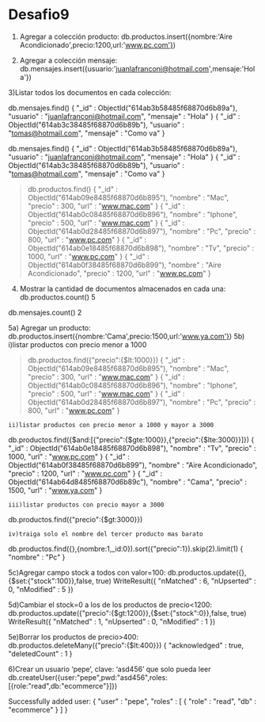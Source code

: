 # Desafio9

1) Agregar a colección producto:
db.productos.insert({nombre:'Aire Acondicionado',precio:1200,url:'www.pc.com'})

2) Agregar a colección mensaje:
db.mensajes.insert({usuario:'juanlafranconi@hotmail.com',mensaje:'Hola'})


3)Listar todos los documentos en cada colección:

db.mensajes.find()
{ "_id" : ObjectId("614ab3b58485f68870d6b89a"), "usuario" : "juanlafranconi@hotmail.com", "mensaje" : "Hola" }
{ "_id" : ObjectId("614ab3c38485f68870d6b89b"), "usuario" : "tomas@hotmail.com", "mensaje" : "Como va" }

db.mensajes.find()
{ "_id" : ObjectId("614ab3b58485f68870d6b89a"), "usuario" : "juanlafranconi@hotmail.com", "mensaje" : "Hola" }
{ "_id" : ObjectId("614ab3c38485f68870d6b89b"), "usuario" : "tomas@hotmail.com", "mensaje" : "Como va" }
> db.productos.find()
{ "_id" : ObjectId("614ab09e8485f68870d6b895"), "nombre" : "Mac", "precio" : 300, "url" : "www.mac.com" }
{ "_id" : ObjectId("614ab0c08485f68870d6b896"), "nombre" : "Iphone", "precio" : 500, "url" : "www.mac.com" }
{ "_id" : ObjectId("614ab0d28485f68870d6b897"), "nombre" : "Pc", "precio" : 800, "url" : "www.pc.com" }
{ "_id" : ObjectId("614ab0e18485f68870d6b898"), "nombre" : "Tv", "precio" : 1000, "url" : "www.pc.com" }
{ "_id" : ObjectId("614ab0f38485f68870d6b899"), "nombre" : "Aire Acondicionado", "precio" : 1200, "url" : "www.pc.com" }

4) Mostrar la cantidad de documentos almacenados en cada una:
db.productos.count()
5

db.mensajes.count()
2

5a) Agregar un producto:
	db.productos.insert({nombre:'Cama',precio:1500,url:'www.ya.com'})
5b)
	i)listar productos con precio menor a 1000
> db.productos.find({"precio":{$lt:1000}})
{ "_id" : ObjectId("614ab09e8485f68870d6b895"), "nombre" : "Mac", "precio" : 300, "url" : "www.mac.com" }
{ "_id" : ObjectId("614ab0c08485f68870d6b896"), "nombre" : "Iphone", "precio" : 500, "url" : "www.mac.com" }
{ "_id" : ObjectId("614ab0d28485f68870d6b897"), "nombre" : "Pc", "precio" : 800, "url" : "www.pc.com" }

	ii)listar productos con precio menor a 1000 y mayor a 3000
db.productos.find({$and:[{"precio":{$gte:1000}},{"precio":{$lte:3000}}]})
{ "_id" : ObjectId("614ab0e18485f68870d6b898"), "nombre" : "Tv", "precio" : 1000, "url" : "www.pc.com" }
{ "_id" : ObjectId("614ab0f38485f68870d6b899"), "nombre" : "Aire Acondicionado", "precio" : 1200, "url" : "www.pc.com" }
{ "_id" : ObjectId("614ab64d8485f68870d6b89c"), "nombre" : "Cama", "precio" : 1500, "url" : "www.ya.com" }

	iii)listar productos con precio mayor a 3000
db.productos.find({"precio":{$gt:3000}})

	iv)traiga solo el nombre del tercer producto mas barato
db.productos.find({},{nombre:1,_id:0}).sort({"precio":1}).skip(2).limit(1)
{ "nombre" : "Pc" }

5c)Agregar campo stock a todos con valor=100:
db.productos.update({},{$set:{"stock":100}},false, true)
WriteResult({ "nMatched" : 6, "nUpserted" : 0, "nModified" : 5 })

5d)Cambiar el stock=0 a los de los productos de precio<1200:
db.productos.update({"precio":{$gt:1200}},{$set:{"stock":0}},false, true)
WriteResult({ "nMatched" : 1, "nUpserted" : 0, "nModified" : 1 })

5e)Borrar los productos de precio>400:
db.productos.deleteMany({"precio":{$lt:400}})
{ "acknowledged" : true, "deletedCount" : 1 }

6)Crear un usuario ‘pepe’, clave: ‘asd456’ que solo pueda leer
db.createUser({user:"pepe",pwd:"asd456",roles:[{role:"read",db:"ecommerce"}]})

Successfully added user: {
	"user" : "pepe",
	"roles" : [
		{
			"role" : "read",
			"db" : "ecommerce"
		}
	]
}

